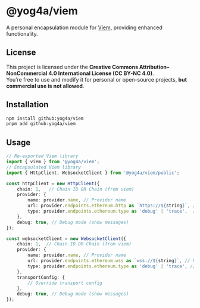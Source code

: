 # @yog4a/viem

A personal encapsulation module for [Viem](https://viem.sh), providing enhanced functionality.

## License

This project is licensed under the **Creative Commons Attribution–NonCommercial 4.0 International License (CC BY-NC 4.0)**.  
You’re free to use and modify it for personal or open-source projects, **but commercial use is not allowed**.

## Installation

```bash
npm install github:yog4a/viem
pnpm add github:yog4a/viem
```

## Usage

```typescript
// Re-exported Viem library
import { viem } from '@yog4a/viem'; 
// Encapsulated Viem library
import { HttpClient, WebsocketClient } from '@yog4a/viem/public';

const httpClient = new HttpClient({ 
    chain: 1,   // Chain ID OR Chain (from viem)
    provider: {
        name: provider.name, // Provider name
        url: provider.endpoints.ethereum.http as `https://${string}`, // Provider URL
        type: provider.endpoints.ethereum.type as 'debug' | 'trace',  // Provider type
    },
    debug: true, // Debug mode (show messages)
});

const websocketClient = new WebsocketClient({ 
    chain: 1,  // Chain ID OR Chain (from viem)
    provider: {
        name: provider.name, // Provider name
        url: provider.endpoints.ethereum.wss as `wss://${string}`, // Provider URL
        type: provider.endpoints.ethereum.type as 'debug' | 'trace', // Provider type
    },
    transportConfig: {
        // Override transport config
    },
    debug: true, // Debug mode (show messages)
});
```